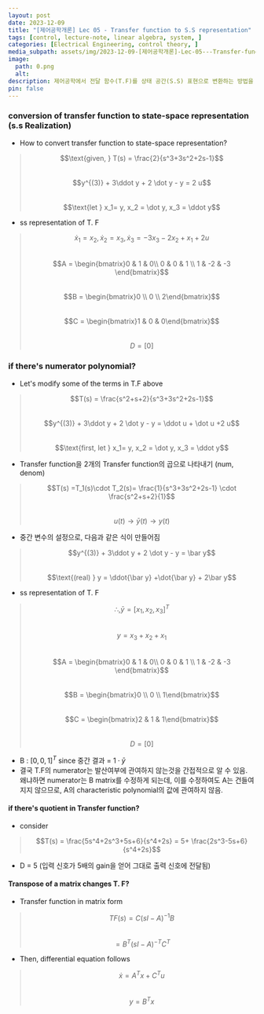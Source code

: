 ```yaml
---
layout: post
date: 2023-12-09
title: "[제어공학개론] Lec 05 - Transfer function to S.S representation"
tags: [control, lecture-note, linear algebra, system, ]
categories: [Electrical Engineering, control theory, ]
media_subpath: assets/img/2023-12-09-[제어공학개론]-Lec-05---Transfer-function-to-S.S-representation.md
image:
  path: 0.png
  alt:  
description: 제어공학에서 전달 함수(T.F)를 상태 공간(S.S) 표현으로 변환하는 방법을 설명하며, 예시로 주어진 T.F를 통해 상태 공간 표현의 행렬 A, B, C, D를 도출합니다. 또한, 분자 다항식이 포함된 경우와 몫이 있는 경우의 처리 방법을 다루고, 행렬의 전치가 T.F에 미치는 영향을 설명합니다.
pin: false
---
```




### conversion of transfer function to state-space representation (s.s Realization)

- How to convert transfer function to state-space representation?

> $$\text{given, } T(s) = \frac{2}{s^3+3s^2+2s-1}$$  
> $$y^{(3)} + 3\ddot y + 2 \dot y - y = 2 u$$  
> $$\text{let } x_1= y, x_2 = \dot y, x_3 = \ddot y$$

- ss representation of T. F

> $$\dot x_1 = x_2, \dot x_2 = x_3, \dot x_3 = -3x_3-2x_2+x_1+2u$$  
> $$A = \begin{bmatrix}0 & 1 & 0\\ 0 & 0 & 1 \\ 1 & -2 & -3 \end{bmatrix}$$  
> $$B = \begin{bmatrix}0 \\ 0 \\ 2\end{bmatrix}$$  
> $$C = \begin{bmatrix}1 & 0 & 0\end{bmatrix}$$  
> $$D = [0]$$



### if there's numerator polynomial?

- Let's modify some of the terms in T.F above

> $$T(s) = \frac{s^2+s+2}{s^3+3s^2+2s-1}$$  
> $$y^{(3)} + 3\ddot y + 2 \dot y - y = \ddot u + \dot u +2 u$$  
> $$\text{first, let } x_1= y, x_2 = \dot y, x_3 = \ddot y$$

- Transfer function을 2개의 Transfer function의 곱으로 나타내기 (num, denom)

> $$T(s) =T_1(s)\cdot T_2(s)= \frac{1}{s^3+3s^2+2s-1} \cdot \frac{s^2+s+2}{1}$$  
> $$u(t) \rightarrow \bar y(t) \rightarrow y(t)$$

- 중간 변수의 설정으로, 다음과 같은 식이 만들어짐

> $$y^{(3)} + 3\ddot y + 2 \dot y - y = \bar y$$  
> $$\text{(real) } y = \ddot{\bar y} +\dot{\bar y} + 2\bar y$$

- ss representation of T. F

> $$\therefore, \bar y = [x_1, x_2, x_3]^T$$  
> $$y = x_3 + x_2 + x_1$$  
> $$A = \begin{bmatrix}0 & 1 & 0\\ 0 & 0 & 1 \\ 1 & -2 & -3 \end{bmatrix}$$  
> $$B = \begin{bmatrix}0 \\ 0 \\ 1\end{bmatrix}$$  
> $$C = \begin{bmatrix}2 & 1 & 1\end{bmatrix}$$  
> $$D = [0]$$

- B : $[0, 0, 1]^T$ since 중간 결과 = $1 \cdot \bar y$
- 결국 T.F의 numerator는 발산여부에 관여하지 않는것을 간접적으로 알 수 있음. 왜냐하면 numerator는 B matrix를 수정하게 되는데, 이를 수정하여도 A는 건들여지지 않으므로, A의 characteristic polynomial의 값에 관여하지 않음.


#### if there's quotient in Transfer function?

- consider

> $$T(s) = \frac{5s^4+2s^3+5s+6}{s^4+2s} = 5+ \frac{2s^3-5s+6}{s^4+2s}$$

- D = 5 (입력 신호가 5배의 gain을 얻어 그대로 출력 신호에 전달됨)


#### Transpose of a matrix changes T. F?

- Transfer function in matrix form

> $$TF(s) = C(sI-A)^{-1}B$$  
> $$= B^T (sI-A)^{-T}C^T$$

- Then, differential equation follows

> $$\dot x = A^T x + C^T u$$  
> $$y = B^T x$$

